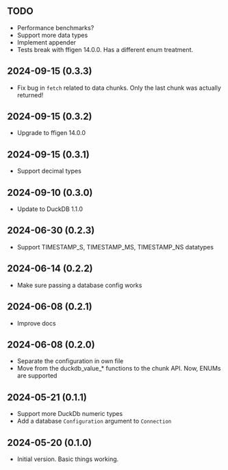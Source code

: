 ## TODO
- Performance benchmarks?  
- Support more data types
- Implement appender
- Tests break with ffigen 14.0.0.  Has a different enum treatment. 

## 2024-09-15 (0.3.3)
- Fix bug in `fetch` related to data chunks.  Only the last chunk was actually returned!


## 2024-09-15 (0.3.2)
- Upgrade to ffigen 14.0.0


## 2024-09-15 (0.3.1)
- Support decimal types


## 2024-09-10 (0.3.0)
- Update to DuckDB 1.1.0


## 2024-06-30 (0.2.3)
- Support TIMESTAMP_S, TIMESTAMP_MS, TIMESTAMP_NS datatypes


## 2024-06-14 (0.2.2)
- Make sure passing a database config works


## 2024-06-08 (0.2.1)
- Improve docs


## 2024-06-08 (0.2.0)
- Separate the configuration in own file
- Move from the duckdb_value_* functions to the chunk API.  Now, ENUMs are supported


## 2024-05-21 (0.1.1) 
- Support more DuckDb numeric types 
- Add a database `Configuration` argument to `Connection`


## 2024-05-20 (0.1.0)
- Initial version.  Basic things working.
